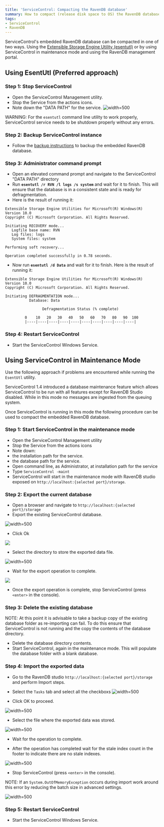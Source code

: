 ```yaml
---
title: 'ServiceControl: Compacting the RavenDB database'
summary: How to compact (release disk space to OS) the RavenDB database backing the ServiceControl
tags:
- ServiceControl
- RavenDB
---
```



ServiceControl's embedded RavenDB database can be compacted in one of two ways. Using the  [Extensible Storage Engine Utility (esentutl)](https://technet.microsoft.com/en-us/library/hh875546.aspx) or by using ServiceControl in maintenance mode and using the RavenDB management portal.


## Using EsentUtl (Preferred approach)


### Step 1: Stop ServiceControl

 * Open the ServiceControl Management utility.
 * Stop the Service from the actions icons.
 * Note down the "DATA PATH" for the service.
  ![](managementutil-instance-datapath.png 'width=500')

WARNING: For the `esentutl` command line utility to work properly, ServiceControl service needs to be shutdown properly without any errors.


### Step 2: Backup ServiceControl instance

 * Follow the [backup instructions](backup-sc-database.md#backup) to backup the embedded RavenDB database.


### Step 3: Administrator command prompt

 * Open an elevated command prompt and navigate to the ServiceControl "DATA PATH" directory
 * Run **`esentutl /r RVN /l logs /s system`** and wait for it to finish. This will ensure that the database is in a consistent state and is ready for defragmentation.
 * Here is the result of running it:

```no-highlight
Extensible Storage Engine Utilities for Microsoft(R) Windows(R)
Version 10.0
Copyright (C) Microsoft Corporation. All Rights Reserved.
	
Initiating RECOVERY mode...
   Logfile base name: RVN
   Log files: logs
   System files: system

Performing soft recovery...

Operation completed successfully in 0.78 seconds.
```

 * Now run **`esentutl /d Data`** and wait for it to finish. Here is the result of running it:

```no-highlight
Extensible Storage Engine Utilities for Microsoft(R) Windows(R)
Version 10.0
Copyright (C) Microsoft Corporation. All Rights Reserved.

Initiating DEFRAGMENTATION mode...
           Database: Data

                 Defragmentation Status (% complete)

         0    10   20   30   40   50   60   70   80   90  100
         |----|----|----|----|----|----|----|----|----|----|
```


### Step 4: Restart ServiceControl

 * Start the ServiceControl Windows Service.


## Using ServiceControl in Maintenance Mode

Use the following approach if problems are encountered while running the `EsentUtl` utility.

ServiceControl 1.4 introduced a database maintenance feature which allows ServiceControl to be run with all features except for RavenDB Studio disabled. While in this mode no messages are ingested from the queuing system.

Once ServiceControl is running in this mode the following procedure can be used to compact the embedded RavenDB database.


### Step 1: Start ServiceControl in the maintenance mode

 * Open the ServiceControl Management utility
 * Stop the Service from the actions icons
 * Note down:
  * the installation path for the service.
  * the database path for the service.
 * Open command line, as Administrator, at installation path for the service
 * Type `ServiceControl -maint`
 * ServiceControl will start in the maintenance mode with RavenDB studio exposed on `http://localhost:{selected port}/storage`.


### Step 2: Export the current database

 * Open a browser and navigate to `http://localhost:{selected port}/storage`
 * Export the existing ServiceControl database.

![](export-database-step1.png 'width=500')

 * Click Ok

![](export-database-step2.png)

 * Select the directory to store the exported data file.

![](export-database-step3.png 'width=500')

 * Wait for the export operation to complete.

![](export-database-step4.png)

 * Once the export operation is complete, stop ServiceControl (press `<enter>` in the console).


### Step 3: Delete the existing database

NOTE: At this point it is advisable to take a backup copy of the existing database folder as re-importing can fail. To do this ensure that ServiceControl is not running and the copy the contents of the database directory.

 * Delete the database directory contents.
 * Start ServiceControl, again in the maintenance mode. This will populate the database folder with a blank database.


### Step 4: Import the exported data

 * Go to the RavenDB studio `http://localhost:{selected port}/storage` and perform Import steps.
 * Select the `Tasks` tab and select all the checkboxs
![](import-database-step1.png 'width=500')

 * Click OK to proceed.

![](import-database-step2.png 'width=500')

 * Select the file where the exported data was stored.

![](import-database-step3.png 'width=500')

 * Wait for the operation to complete.

 * After the operation has completed wait for the stale index count in the footer to indicate there are no stale indexes.

![](import-database-step4.png 'width=500')

 * Stop ServiceControl (press `<enter>` in the console).

NOTE: If an `System.OutOfMemoryException` occurs during import work around this error by reducing the batch size in advanced settings.

![](import-database-note.png 'width=500')


### Step 5: Restart ServiceControl

 * Start the ServiceControl Windows Service.
